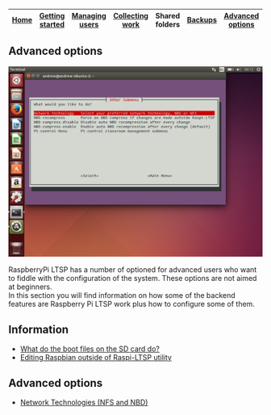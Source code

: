 [Home](../README.md)    | [Getting started](../installation/getting-started.md)     | [Managing users](../manage-users/README.md) | [Collecting work](../collect-work.md) | Shared folders | [Backups](../backups/README.md) | [Advanced options](../advanced/README.md) 
| :-----------: |:-------------:| :-----:| :-----:| :-----:| :-----:| :-----:| 


Advanced options
-----------------------------

![](../images/other-1.jpeg)  

RaspberryPi LTSP has a number of optioned for advanced users who want to fiddle with the configuration of the system.
These options are not aimed at beginners.   
In this section you will find information on how some of the backend features 
are Raspberry Pi LTSP work plus how to configure some of them.   

Information
------
- [What do the boot files on the SD card do?](boot-files.md)
- [Editing Raspbian outside of Raspi-LTSP utility](editing-outside.md)

Advanced options
-----
- [Network Technologies (NFS and NBD)](network-technologies.md)